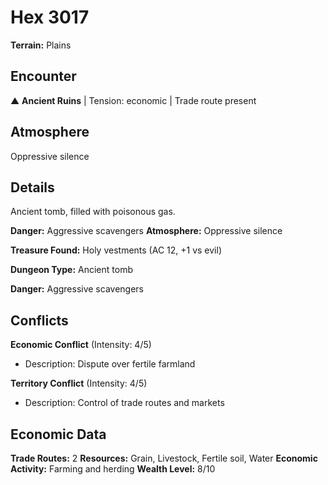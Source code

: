# Hex 3017

**Terrain:** Plains

## Encounter
▲ **Ancient Ruins** | Tension: economic | Trade route present

## Atmosphere
Oppressive silence

## Details
Ancient tomb, filled with poisonous gas.

**Danger:** Aggressive scavengers
**Atmosphere:** Oppressive silence

**Treasure Found:** Holy vestments (AC 12, +1 vs evil)


**Dungeon Type:** Ancient tomb

**Danger:** Aggressive scavengers

## Conflicts
**Economic Conflict** (Intensity: 4/5)
- Description: Dispute over fertile farmland

**Territory Conflict** (Intensity: 4/5)
- Description: Control of trade routes and markets

## Economic Data
**Trade Routes:** 2
**Resources:** Grain, Livestock, Fertile soil, Water
**Economic Activity:** Farming and herding
**Wealth Level:** 8/10
